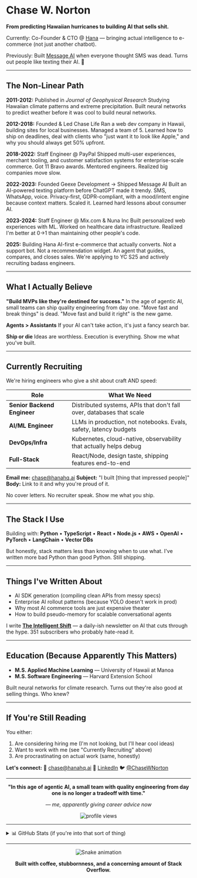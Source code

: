 # Chase W. Norton

**From predicting Hawaiian hurricanes to building AI that sells shit.**

Currently: Co-Founder & CTO @ [Hana](https://hanahq.ai) — bringing actual intelligence to e-commerce (not just another chatbot).

Previously: Built [Message AI](https://messageai.io) when everyone thought SMS was dead. Turns out people like texting their AI. 🤷

---

## The Non-Linear Path

**2011-2012:** Published in *Journal of Geophysical Research*
Studying Hawaiian climate patterns and extreme precipitation. Built neural networks to predict weather before it was cool to build neural networks.

**2012-2018:** Founded & Led Chase Life
Ran a web dev company in Hawaii, building sites for local businesses. Managed a team of 5. Learned how to ship on deadlines, deal with clients who "just want it to look like Apple," and why you should always get 50% upfront.

**2018-2022:** Staff Engineer @ PayPal
Shipped multi-user experiences, merchant tooling, and customer satisfaction systems for enterprise-scale commerce. Got 11 Bravo awards. Mentored engineers. Realized big companies move slow.

**2022-2023:** Founded Geexe Development → Shipped Message AI
Built an AI-powered texting platform before ChatGPT made it trendy. SMS, WhatsApp, voice. Privacy-first, GDPR-compliant, with a mood/intent engine because context matters. Scaled it. Learned hard lessons about consumer AI.

**2023-2024:** Staff Engineer @ Mix.com & Nuna Inc
Built personalized web experiences with ML. Worked on healthcare data infrastructure. Realized I'm better at 0→1 than maintaining other people's code.

**2025:** Building Hana
AI-first e-commerce that actually converts. Not a support bot. Not a recommendation widget. An agent that guides, compares, and closes sales. We're applying to YC S25 and actively recruiting badass engineers.

---

## What I Actually Believe

**"Build MVPs like they're destined for success."**
In the age of agentic AI, small teams can ship quality engineering from day one. "Move fast and break things" is dead. "Move fast and build it right" is the new game.

**Agents > Assistants**
If your AI can't take action, it's just a fancy search bar.

**Ship or die**
Ideas are worthless. Execution is everything. Show me what you've built.

---

## Currently Recruiting

We're hiring engineers who give a shit about craft AND speed:

| Role | What We Need |
|------|-------------|
| **Senior Backend Engineer** | Distributed systems, APIs that don't fall over, databases that scale |
| **AI/ML Engineer** | LLMs in production, not notebooks. Evals, safety, latency budgets |
| **DevOps/Infra** | Kubernetes, cloud-native, observability that actually helps debug |
| **Full-Stack** | React/Node, design taste, shipping features end-to-end |

**Email me:** chase@hanahq.ai
**Subject:** "I built [thing that impressed people]"
**Body:** Link to it and why you're proud of it.

No cover letters. No recruiter speak. Show me what you ship.

---

## The Stack I Use

Building with: **Python** • **TypeScript** • **React** • **Node.js** • **AWS** • **OpenAI** • **PyTorch** • **LangChain** • **Vector DBs**

But honestly, stack matters less than knowing when to use what. I've written more bad Python than good Python. Still shipping.

---

## Things I've Written About

- AI SDK generation (compiling clean APIs from messy specs)
- Enterprise AI rollout patterns (because YOLO doesn't work in prod)
- Why most AI commerce tools are just expensive theater
- How to build pseudo-memory for scalable conversational agents

I write **[The Intelligent Shift](https://www.linkedin.com/newsletters/the-intelligent-shift-7187189724093444096/)** — a daily-ish newsletter on AI that cuts through the hype. 351 subscribers who probably hate-read it.

---

## Education (Because Apparently This Matters)

- **M.S. Applied Machine Learning** — University of Hawaii at Manoa
- **M.S. Software Engineering** — Harvard Extension School

Built neural networks for climate research. Turns out they're also good at selling things. Who knew?

---

## If You're Still Reading

You either:
1. Are considering hiring me (I'm not looking, but I'll hear cool ideas)
2. Want to work with me (see "Currently Recruiting" above)
3. Are procrastinating on actual work (same, honestly)

**Let's connect:**
📧 chase@hanahq.ai
💼 [LinkedIn](https://www.linkedin.com/in/chase-w-norton/)
🐦 [@ChaseWNorton](https://twitter.com/ChaseWNorton)

---

<div align="center">

**"In this age of agentic AI, a small team with quality engineering from day one is no longer a tradeoff with time."**

*— me, apparently giving career advice now*

<img src="https://komarev.com/ghpvc/?username=ChaseWNorton&label=People%20who%20clicked&color=D4AF37&style=flat" alt="profile views" />

</div>

---

<details>
<summary>📊 GitHub Stats (if you're into that sort of thing)</summary>

<br/>

<img src="https://github-readme-stats.vercel.app/api?username=ChaseWNorton&show_icons=true&theme=dark&hide_border=true&bg_color=0D1117&title_color=D4AF37&text_color=FFFFFF&icon_color=D4AF37" alt="GitHub stats" />

<img src="https://github-readme-streak-stats.herokuapp.com/?user=ChaseWNorton&theme=black-ice&hide_border=true&background=0D1117&stroke=D4AF37&ring=D4AF37&fire=D4AF37&currStreakNum=FFFFFF&currStreakLabel=D4AF37&sideNums=FFFFFF&sideLabels=D4AF37" alt="GitHub streak" />

<img src="https://github-readme-activity-graph.vercel.app/graph?username=ChaseWNorton&theme=react-dark&bg_color=0D1117&color=D4AF37&line=D4AF37&point=FFFFFF&hide_border=true" alt="Contribution graph" />

</details>

---

<div align="center">

![Snake animation](https://raw.githubusercontent.com/ChaseWNorton/ChaseWNorton/output/github-contribution-grid-snake-dark.svg)

**Built with coffee, stubbornness, and a concerning amount of Stack Overflow.**

</div>

